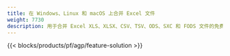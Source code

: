 ```yaml
---
title: 在 Windows、Linux 和 macOS 上合并 Excel 文件
weight: 7730
description: 用于合并 Excel XLS、XLSX、CSV、TSV、ODS、SXC 和 FODS 文件的免费应用程序和 API
---
```

{{< blocks/products/pf/agp/feature-solution >}} 


